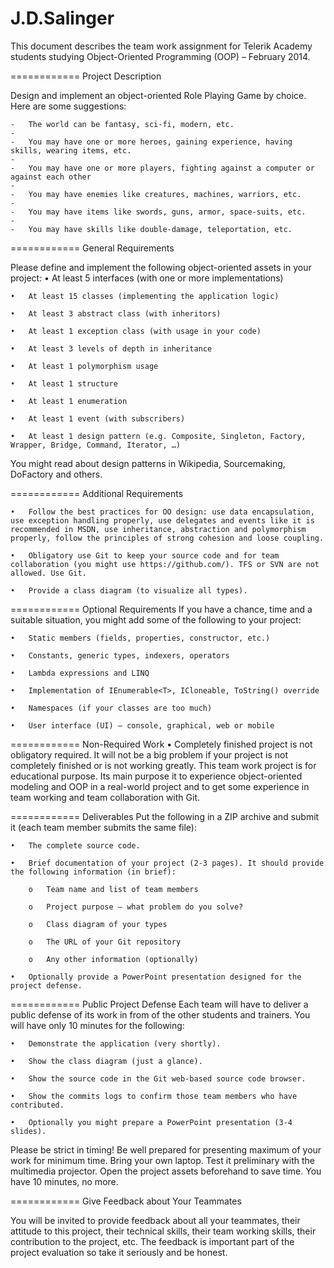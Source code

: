 J.D.Salinger
============
This document describes the team work assignment for Telerik Academy students studying Object-Oriented Programming (OOP) – February 2014.

============
Project Description

Design and implement an object-oriented Role Playing Game by choice. Here are some suggestions:
		
	-	The world can be fantasy, sci-fi, modern, etc.
	-	
	-	You may have one or more heroes, gaining experience, having skills, wearing items, etc.
	-	
	-	You may have one or more players, fighting against a computer or against each other
	-	
	-	You may have enemies like creatures, machines, warriors, etc. 
	-	
	-	You may have items like swords, guns, armor, space-suits, etc.
	-	
	-	You may have skills like double-damage, teleportation, etc.

============
General Requirements

Please define and implement the following object-oriented assets in your project:
	•	At least 5 interfaces (with one or more implementations)
	
	•	At least 15 classes (implementing the application logic)
	
	•	At least 3 abstract class (with inheritors)
	
	•	At least 1 exception class (with usage in your code)
	
	•	At least 3 levels of depth in inheritance
	
	•	At least 1 polymorphism usage
	
	•	At least 1 structure
	
	•	At least 1 enumeration
	
	•	At least 1 event (with subscribers)
	
	•	At least 1 design pattern (e.g. Composite, Singleton, Factory, Wrapper, Bridge, Command, Iterator, …)
	
You might read about design patterns in Wikipedia, Sourcemaking, DoFactory and others.

============
Additional Requirements

	•	Follow the best practices for OO design: use data encapsulation, use exception handling properly, use delegates and events like it is recommended in MSDN, use inheritance, abstraction and polymorphism properly, follow the principles of strong cohesion and loose coupling.
	
	•	Obligatory use Git to keep your source code and for team collaboration (you might use https://github.com/). TFS or SVN are not allowed. Use Git.
	
	•	Provide a class diagram (to visualize all types).
	
============
Optional Requirements
If you have a chance, time and a suitable situation, you might add some of the following to your project:

	•	Static members (fields, properties, constructor, etc.)
	
	•	Constants, generic types, indexers, operators
	
	•	Lambda expressions and LINQ
	
	•	Implementation of IEnumerable<T>, ICloneable, ToString() override
	
	•	Namespaces (if your classes are too much) 
	
	•	User interface (UI) – console, graphical, web or mobile
	
============
Non-Required Work
•	Completely finished project is not obligatory required. It will not be a big problem if your project is not completely finished or is not working greatly. This team work project is for educational purpose. Its main purpose it to experience object-oriented modeling and OOP in a real-world project and to get some experience in team working and team collaboration with Git. 

============
Deliverables
Put the following in a ZIP archive and submit it (each team member submits the same file):

	•	The complete source code.
	
	•	Brief documentation of your project (2-3 pages). It should provide the following information (in brief):
	
		o	Team name and list of team members
		
		o	Project purpose – what problem do you solve?
		
		o	Class diagram of your types
		
		o	The URL of your Git repository
		
		o	Any other information (optionally)
		
	•	Optionally provide a PowerPoint presentation designed for the project defense.
	
============
Public Project Defense
Each team will have to deliver a public defense of its work in from of the other students and trainers. You will have only 10 minutes for the following:

	•	Demonstrate the application (very shortly).
	
	•	Show the class diagram (just a glance).
	
	•	Show the source code in the Git web-based source code browser.
	
	•	Show the commits logs to confirm those team members who have contributed.
	
	•	Optionally you might prepare a PowerPoint presentation (3-4 slides).
	
Please be strict in timing! Be well prepared for presenting maximum of your work for minimum time. Bring your own laptop. Test it preliminary with the multimedia projector. Open the project assets beforehand to save time. You have 10 minutes, no more.

============
Give Feedback about Your Teammates

You will be invited to provide feedback about all your teammates, their attitude to this project, their technical skills, their team working skills, their contribution to the project, etc. The feedback is important part of the project evaluation so take it seriously and be honest.

